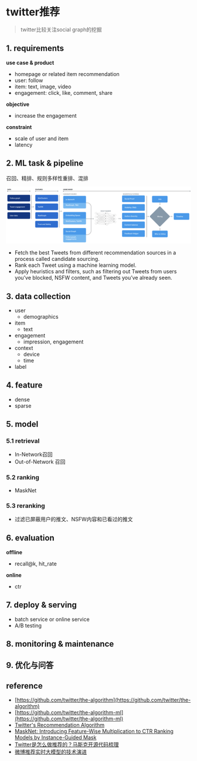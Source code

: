 # twitter推荐

> twitter比较关注social graph的挖掘


## 1. requirements
**use case & product**
- homepage or related item recommendation
- user: follow
- item: text, image, video
- engagement: click, like, comment, share

**objective**
- increase the engagement

**constraint**
- scale of user and item
- latency


## 2. ML task & pipeline

召回、精排、规则多样性重排、混排

![](../../.github/assets/03ml-twitter-reco.png)

- Fetch the best Tweets from different recommendation sources in a process called candidate sourcing.
- Rank each Tweet using a machine learning model.
- Apply heuristics and filters, such as filtering out Tweets from users you’ve blocked, NSFW content, and Tweets you’ve already seen.


## 3. data collection
- user
  - demographics
- item
  - text
- engagement
  - impression, engagement
- context
  - device
  - time
- label


## 4. feature
- dense
- sparse

## 5. model

### 5.1 retrieval

- In-Network召回
- Out-of-Network 召回


### 5.2 ranking

- MaskNet


### 5.3 reranking

- 过滤已屏蔽用户的推文、NSFW内容和已看过的推文


## 6. evaluation
**offline**
- recall@k, hit_rate

**online**
- ctr


## 7. deploy & serving
- batch service or online service
- A/B testing


## 8. monitoring & maintenance


## 9. 优化与问答


## reference
- [https://github.com/twitter/the-algorithm](https://github.com/twitter/the-algorithm)
- [https://github.com/twitter/the-algorithm-ml](https://github.com/twitter/the-algorithm-ml)
- [Twitter's Recommendation Algorithm](https://blog.twitter.com/engineering/en_us/topics/open-source/2023/twitter-recommendation-algorithm)
- [MaskNet: Introducing Feature-Wise Multiplication to CTR Ranking Models by Instance-Guided Mask](https://arxiv.org/pdf/2102.07619.pdf)
- [Twitter是怎么做推荐的？马斯克开源代码梳理](https://zhuanlan.zhihu.com/p/618667508) 
- [微博推荐实时大模型的技术演进](https://mp.weixin.qq.com/s/wRi0YJLpru5M1My0H2Ww0w)
